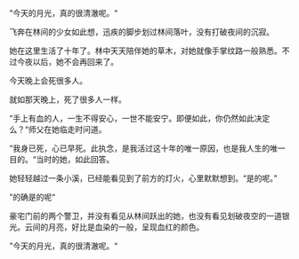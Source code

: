 ”今天的月光，真的很清澈呢。“

飞奔在林间的少女如此想，迅疾的脚步划过林间落叶，没有打破夜间的沉寂。

她在这里生活了十年了。林中天天陪伴她的草木，对她就像手掌纹路一般熟悉。不过今夜以后，她不会再回来了。

今天晚上会死很多人。

就如那天晚上，死了很多人一样。

”手上有血的人，一生不得安心，一世不能安宁。即便如此，你仍然如此决定么？“师父在她临走时问道。

”我身已死，心已早死。此执念，是我活过这十年的唯一原因，也是我人生的唯一目的。“当时的她，如此回答。

她轻轻越过一条小溪，已经能看见到了前方的灯火，心里默默想到。“是的呢。”

”的确是的呢“

豪宅门前的两个警卫，并没有看见从林间跃出的她，也没有看见划破夜空的一道银光。云间的月亮，好比是血染的一般，呈现血红的颜色。

”今天的月光，真的很清澈呢。“
